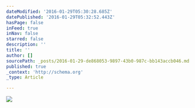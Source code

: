 ```yaml
---
dateModified: '2016-01-29T05:30:28.685Z'
datePublished: '2016-01-29T05:32:52.443Z'
hasPage: false
inFeed: true
inNav: false
starred: false
description: ''
title: ''
author: []
sourcePath: _posts/2016-01-29-de868053-9897-43b0-987c-bb143accb046.md
published: true
_context: 'http://schema.org'
_type: Article

---
```

![](https://the-grid-user-content.s3-us-west-2.amazonaws.com/169060f7-93aa-46e8-936b-5f886252ee99.jpg)